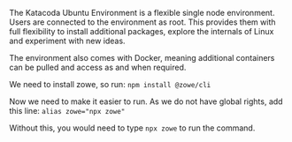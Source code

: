 The Katacoda Ubuntu Environment is a flexible single node environment. Users are connected to the environment as root. This provides them with full flexibility to install additional packages, explore the internals of Linux and experiment with new ideas.

The environment also comes with Docker, meaning additional containers can be pulled and access as and when required.

We need to install zowe, so run:
`npm install @zowe/cli`

Now we need to make it easier to run.  As we do not have global rights, add this line:
`alias zowe="npx zowe"`

Without this, you would need to type `npx zowe` to run the command.